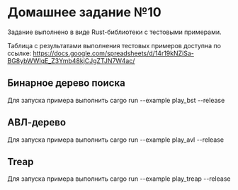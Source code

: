 # Домашнее задание №10
Задание выполнено в виде Rust-библиотеки с тестовыми примерами.

Таблица с результатами выполнения тестовых примеров доступна по ссылке: https://docs.google.com/spreadsheets/d/14r19kNZiSa-BG8ybWWlqE_Z3Ymb48kjCJgZTJN7W4ac/

## Бинарное дерево поиска
Для запуска примера выполнить cargo run --example play_bst --release

## АВЛ-дерево
Для запуска примера выполнить cargo run --example play_avl --release

## Treap
Для запуска примера выполнить cargo run --example play_treap --release
